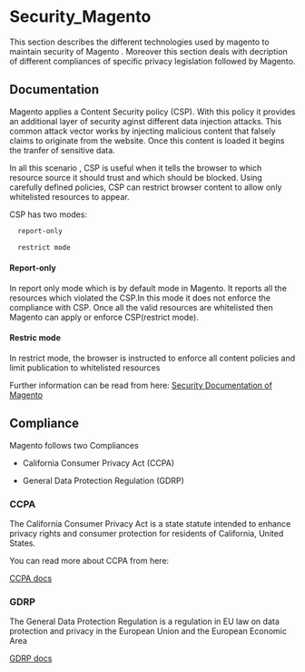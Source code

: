 
# Security_Magento

This section describes the different technologies used by magento to maintain
security of Magento . Moreover this section deals with
decription of different compliances of specific privacy legislation
followed by Magento.


## Documentation

Magento applies a Content Security policy (CSP). With this 
policy it provides an additional layer of security aginst different data injection attacks.
This common attack vector works by injecting malicious content that falsely claims to originate from the website.
Once this content is loaded it begins the tranfer of sensitive data.

In all this scenario , CSP is useful when it tells the browser to which resource source it should trust and which should be blocked.
Using carefully defined policies, CSP can restrict browser content to allow only whitelisted resources to appear.

CSP has two modes: 

```bash
  report-only
```

```bash
  restrict mode
```

#### Report-only
In report only mode which is by default mode in Magento.
It reports all the resources which violated the CSP.In this mode it does not enforce the compliance with CSP.
Once all the valid resources are whitelisted then Magento can apply or enforce CSP(restrict mode).

#### Restric mode
In restrict mode, the browser is instructed to enforce all content policies and limit publication to whitelisted resources

Further information can be read from here:
[Security Documentation of Magento](https://experienceleague.adobe.com/docs/commerce-operations/security-and-compliance/overview.html)


## Compliance 

Magento follows two Compliances 

- California Consumer Privacy Act (CCPA)

- General Data Protection Regulation (GDRP)

### CCPA 

The California Consumer Privacy Act is a state statute intended to enhance privacy rights and consumer protection for residents of California, United States.

You can read more about CCPA from here:

[CCPA docs](https://experienceleague.adobe.com/docs/commerce-operations/security-and-compliance/privacy/ccpa.html?lang=en)


### GDRP
The General Data Protection Regulation is a regulation in EU law on data protection and privacy in the European Union and the European Economic Area

[GDRP docs](https://experienceleague.adobe.com/docs/commerce-operations/security-and-compliance/privacy/gdpr.html?lang=en)

